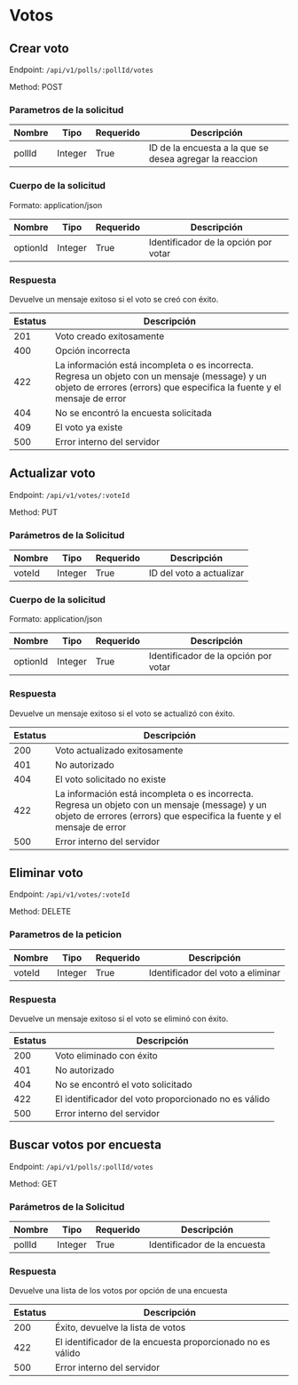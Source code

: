 # Votos

## Crear voto

Endpoint: `/api/v1/polls/:pollId/votes`

Method: POST

### Parametros de la solicitud

| Nombre   | Tipo   | Requerido | Descripción                          |
| -------- | ------ | --------- | ------------------------------------ |
| pollId   | Integer | True      | ID de la encuesta a la que se desea agregar la reaccion |

### Cuerpo de la solicitud

Formato: application/json

| Nombre   | Tipo   | Requerido | Descripción                          |
| -------- | ------ | --------- | ------------------------------------ |                          
| optionId     | Integer | True      | Identificador de la opción por votar |

### Respuesta

Devuelve un mensaje exitoso si el voto se creó con éxito.

| Estatus | Descripción                              |
| ------- | ---------------------------------------- |
| 201     | Voto creado exitosamente           |
| 400     | Opción incorrecta |
| 422     | La información está incompleta o es incorrecta. Regresa un objeto con un mensaje (message) y un objeto de errores (errors) que especifica la fuente y el mensaje de error |
| 404     | No se encontró la encuesta solicitada    |
| 409     | El voto ya existe |
| 500     | Error interno del servidor               |

## Actualizar voto

Endpoint: `/api/v1/votes/:voteId`

Method: PUT

### Parámetros de la Solicitud

| Nombre   | Tipo   | Requerido | Descripción                          |
| -------- | ------ | --------- | ------------------------------------ |
| voteId   | Integer | True      | ID del voto a actualizar |

### Cuerpo de la solicitud

Formato: application/json

| Nombre   | Tipo   | Requerido | Descripción                          |
| -------- | ------ | --------- | ------------------------------------ |                          
| optionId     | Integer | True      | Identificador de la opción por votar |

### Respuesta

Devuelve un mensaje exitoso si el voto se actualizó con éxito.

| Estatus | Descripción                              |
| ------- | ---------------------------------------- |
| 200     | Voto actualizado exitosamente     |
| 401     | No autorizado                            |
| 404     | El voto solicitado no existe      |
| 422     | La información está incompleta o es incorrecta. Regresa un objeto con un mensaje (message) y un objeto de errores (errors) que especifica la fuente y el mensaje de error |
| 500     | Error interno del servidor               |

## Eliminar voto

Endpoint: `/api/v1/votes/:voteId`

Method: DELETE

### Parametros de la peticion

| Nombre     | Tipo   | Requerido | Descripción                               |
| ---------- | ------ | --------- | ----------------------------------------- |
| voteId  | Integer | True      | Identificador del voto a eliminar   |

### Respuesta

Devuelve un mensaje exitoso si el voto se eliminó con éxito.

| Estatus | Descripción                              |
| ------- | ---------------------------------------- |
| 200     | Voto eliminado con éxito          |
| 401     | No autorizado                            |
| 404     | No se encontró el voto solicitado |
| 422     | El identificador del voto proporcionado no es válido |
| 500     | Error interno del servidor               |

## Buscar votos por encuesta

Endpoint: `/api/v1/polls/:pollId/votes`

Method: GET

### Parámetros de la Solicitud

| Nombre  | Tipo   | Requerido | Descripción                               |
| ------- | ------ | --------- | ----------------------------------------- |
| pollId  | Integer | True      | Identificador de la encuesta              |

### Respuesta

Devuelve una lista de los votos por opción de una encuesta

| Estatus | Descripción                              |
| ------- | ---------------------------------------- |
| 200     | Éxito, devuelve la lista de votos |
| 422     | El identificador de la encuesta proporcionado no es válido |
| 500     | Error interno del servidor               |